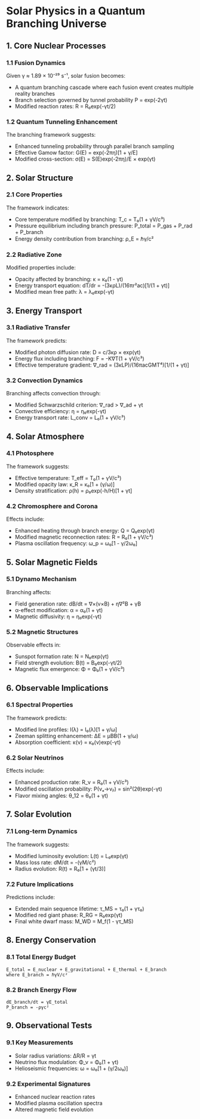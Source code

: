 # Solar Physics in a Quantum Branching Universe

## 1. Core Nuclear Processes

### 1.1 Fusion Dynamics
Given γ ≈ 1.89 × 10⁻²⁹ s⁻¹, solar fusion becomes:
- A quantum branching cascade where each fusion event creates multiple reality branches
- Branch selection governed by tunnel probability P = exp(-2γt)
- Modified reaction rates: R = R₀exp(-γt/2)

### 1.2 Quantum Tunneling Enhancement
The branching framework suggests:
- Enhanced tunneling probability through parallel branch sampling
- Effective Gamow factor: G(E) = exp(-2πη)[1 + γ/E]
- Modified cross-section: σ(E) = S(E)exp(-2πη)/E × exp(γt)

## 2. Solar Structure

### 2.1 Core Properties
The framework indicates:
- Core temperature modified by branching: T_c = T₀(1 + γV/c³)
- Pressure equilibrium including branch pressure: P_total = P_gas + P_rad + P_branch
- Energy density contribution from branching: ρ_E = ℏγ/c²

### 2.2 Radiative Zone
Modified properties include:
- Opacity affected by branching: κ = κ₀(1 - γt)
- Energy transport equation: dT/dr = -(3κρL)/(16πr²ac)[1/(1 + γt)]
- Modified mean free path: λ = λ₀exp(-γt)

## 3. Energy Transport

### 3.1 Radiative Transfer
The framework predicts:
- Modified photon diffusion rate: D = c/3κρ × exp(γt)
- Energy flux including branching: F = -K∇T(1 + γV/c³)
- Effective temperature gradient: ∇_rad = (3κLP)/(16πacGMT⁴)[1/(1 + γt)]

### 3.2 Convection Dynamics
Branching affects convection through:
- Modified Schwarzschild criterion: ∇_rad > ∇_ad + γt
- Convective efficiency: η = η₀exp(-γt)
- Energy transport rate: L_conv = L₀(1 + γV/c³)

## 4. Solar Atmosphere

### 4.1 Photosphere
The framework suggests:
- Effective temperature: T_eff = T₀(1 + γV/c³)
- Modified opacity law: κ_R = κ₀[1 + (γ/ω)]
- Density stratification: ρ(h) = ρ₀exp(-h/H)[1 + γt]

### 4.2 Chromosphere and Corona
Effects include:
- Enhanced heating through branch energy: Q = Q₀exp(γt)
- Modified magnetic reconnection rates: R = R₀(1 + γV/c³)
- Plasma oscillation frequency: ω_p = ω₀[1 - γ/2ω₀]

## 5. Solar Magnetic Fields

### 5.1 Dynamo Mechanism
Branching affects:
- Field generation rate: dB/dt = ∇×(v×B) + η∇²B + γB
- α-effect modification: α = α₀(1 + γt)
- Magnetic diffusivity: η = η₀exp(-γt)

### 5.2 Magnetic Structures
Observable effects in:
- Sunspot formation rate: N = N₀exp(γt)
- Field strength evolution: B(t) = B₀exp(-γt/2)
- Magnetic flux emergence: Φ = Φ₀(1 + γV/c³)

## 6. Observable Implications

### 6.1 Spectral Properties
The framework predicts:
- Modified line profiles: I(λ) = I₀(λ)[1 + γ/ω]
- Zeeman splitting enhancement: ΔE = μBB(1 + γ/ω)
- Absorption coefficient: κ(ν) = κ₀(ν)exp(-γt)

### 6.2 Solar Neutrinos
Effects include:
- Enhanced production rate: R_ν = R₀(1 + γV/c³)
- Modified oscillation probability: P(νₐ→νᵦ) = sin²(2θ)exp(-γt)
- Flavor mixing angles: θ_12 = θ₀(1 + γt)

## 7. Solar Evolution

### 7.1 Long-term Dynamics
The framework suggests:
- Modified luminosity evolution: L(t) = L₀exp(γt)
- Mass loss rate: dM/dt = -(γM/c²)
- Radius evolution: R(t) = R₀[1 + (γt/3)]

### 7.2 Future Implications
Predictions include:
- Extended main sequence lifetime: τ_MS = τ₀(1 + γτ₀)
- Modified red giant phase: R_RG = R₀exp(γt)
- Final white dwarf mass: M_WD = M_f(1 - γτ_MS)

## 8. Energy Conservation

### 8.1 Total Energy Budget
```
E_total = E_nuclear + E_gravitational + E_thermal + E_branch
where E_branch = ℏγV/c²
```

### 8.2 Branch Energy Flow
```
dE_branch/dt = γE_total
P_branch = -ργc²
```

## 9. Observational Tests

### 9.1 Key Measurements
- Solar radius variations: ΔR/R = γt
- Neutrino flux modulation: Φ_ν = Φ₀(1 + γt)
- Helioseismic frequencies: ω = ω₀[1 + (γ/2ω₀)]

### 9.2 Experimental Signatures
- Enhanced nuclear reaction rates
- Modified plasma oscillation spectra
- Altered magnetic field evolution
